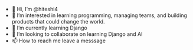 - 👋 Hi, I’m @hiteshi4
- 👀 I’m interested in learning programming, managing teams, and building products that could change the world. 
- 🌱 I’m currently learning Django
- 💞️ I’m looking to collaborate on learning Django and AI
- 📫 How to reach me leave a messsage

<!---
hiteshi4/hiteshi4 is a ✨ special ✨ repository because its `README.md` (this file) appears on your GitHub profile.
You can click the Preview link to take a look at your changes.
--->
